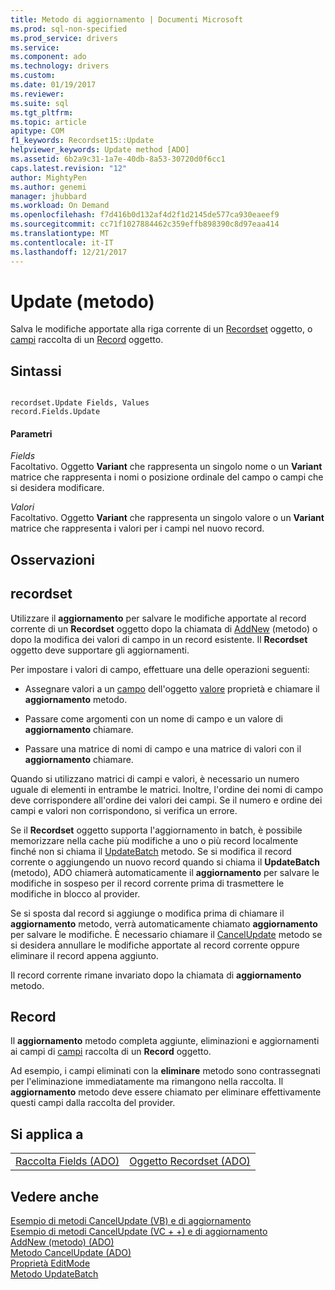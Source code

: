 ```yaml
---
title: Metodo di aggiornamento | Documenti Microsoft
ms.prod: sql-non-specified
ms.prod_service: drivers
ms.service: 
ms.component: ado
ms.technology: drivers
ms.custom: 
ms.date: 01/19/2017
ms.reviewer: 
ms.suite: sql
ms.tgt_pltfrm: 
ms.topic: article
apitype: COM
f1_keywords: Recordset15::Update
helpviewer_keywords: Update method [ADO]
ms.assetid: 6b2a9c31-1a7e-40db-8a53-30720d0f6cc1
caps.latest.revision: "12"
author: MightyPen
ms.author: genemi
manager: jhubbard
ms.workload: On Demand
ms.openlocfilehash: f7d416b0d132af4d2f1d2145de577ca930eaeef9
ms.sourcegitcommit: cc71f1027884462c359effb898390c8d97eaa414
ms.translationtype: MT
ms.contentlocale: it-IT
ms.lasthandoff: 12/21/2017
---
```

# <a name="update-method"></a>Update (metodo)
Salva le modifiche apportate alla riga corrente di un [Recordset](../../../ado/reference/ado-api/recordset-object-ado.md) oggetto, o [campi](../../../ado/reference/ado-api/fields-collection-ado.md) raccolta di un [Record](../../../ado/reference/ado-api/record-object-ado.md) oggetto.  
  
## <a name="syntax"></a>Sintassi  
  
```  
  
recordset.Update Fields, Values  
record.Fields.Update  
```  
  
#### <a name="parameters"></a>Parametri  
 *Fields*  
 Facoltativo. Oggetto **Variant** che rappresenta un singolo nome o un **Variant** matrice che rappresenta i nomi o posizione ordinale del campo o campi che si desidera modificare.  
  
 *Valori*  
 Facoltativo. Oggetto **Variant** che rappresenta un singolo valore o un **Variant** matrice che rappresenta i valori per i campi nel nuovo record.  
  
## <a name="remarks"></a>Osservazioni  
  
## <a name="recordset"></a>recordset  
 Utilizzare il **aggiornamento** per salvare le modifiche apportate al record corrente di un **Recordset** oggetto dopo la chiamata di [AddNew](../../../ado/reference/ado-api/addnew-method-ado.md) (metodo) o dopo la modifica dei valori di campo in un record esistente. Il **Recordset** oggetto deve supportare gli aggiornamenti.  
  
 Per impostare i valori di campo, effettuare una delle operazioni seguenti:  
  
-   Assegnare valori a un [campo](../../../ado/reference/ado-api/field-object.md) dell'oggetto [valore](../../../ado/reference/ado-api/value-property-ado.md) proprietà e chiamare il **aggiornamento** metodo.  
  
-   Passare come argomenti con un nome di campo e un valore di **aggiornamento** chiamare.  
  
-   Passare una matrice di nomi di campo e una matrice di valori con il **aggiornamento** chiamare.  
  
 Quando si utilizzano matrici di campi e valori, è necessario un numero uguale di elementi in entrambe le matrici. Inoltre, l'ordine dei nomi di campo deve corrispondere all'ordine dei valori dei campi. Se il numero e ordine dei campi e valori non corrispondono, si verifica un errore.  
  
 Se il **Recordset** oggetto supporta l'aggiornamento in batch, è possibile memorizzare nella cache più modifiche a uno o più record localmente finché non si chiama il [UpdateBatch](../../../ado/reference/ado-api/updatebatch-method.md) metodo. Se si modifica il record corrente o aggiungendo un nuovo record quando si chiama il **UpdateBatch** (metodo), ADO chiamerà automaticamente il **aggiornamento** per salvare le modifiche in sospeso per il record corrente prima di trasmettere le modifiche in blocco al provider.  
  
 Se si sposta dal record si aggiunge o modifica prima di chiamare il **aggiornamento** metodo, verrà automaticamente chiamato **aggiornamento** per salvare le modifiche. È necessario chiamare il [CancelUpdate](../../../ado/reference/ado-api/cancelupdate-method-ado.md) metodo se si desidera annullare le modifiche apportate al record corrente oppure eliminare il record appena aggiunto.  
  
 Il record corrente rimane invariato dopo la chiamata di **aggiornamento** metodo.  
  
## <a name="record"></a>Record  
 Il **aggiornamento** metodo completa aggiunte, eliminazioni e aggiornamenti ai campi di [campi](../../../ado/reference/ado-api/fields-collection-ado.md) raccolta di un **Record** oggetto.  
  
 Ad esempio, i campi eliminati con la **eliminare** metodo sono contrassegnati per l'eliminazione immediatamente ma rimangono nella raccolta. Il **aggiornamento** metodo deve essere chiamato per eliminare effettivamente questi campi dalla raccolta del provider.  
  
## <a name="applies-to"></a>Si applica a  
  
|||  
|-|-|  
|[Raccolta Fields (ADO)](../../../ado/reference/ado-api/fields-collection-ado.md)|[Oggetto Recordset (ADO)](../../../ado/reference/ado-api/recordset-object-ado.md)|  
  
## <a name="see-also"></a>Vedere anche  
 [Esempio di metodi CancelUpdate (VB) e di aggiornamento](../../../ado/reference/ado-api/update-and-cancelupdate-methods-example-vb.md)   
 [Esempio di metodi CancelUpdate (VC + +) e di aggiornamento](../../../ado/reference/ado-api/update-and-cancelupdate-methods-example-vc.md)   
 [AddNew (metodo) (ADO)](../../../ado/reference/ado-api/addnew-method-ado.md)   
 [Metodo CancelUpdate (ADO)](../../../ado/reference/ado-api/cancelupdate-method-ado.md)   
 [Proprietà EditMode](../../../ado/reference/ado-api/editmode-property.md)   
 [Metodo UpdateBatch](../../../ado/reference/ado-api/updatebatch-method.md)
